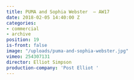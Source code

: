 ```yaml
---
title: PUMA and Sophia Webster  — AW17
date: 2018-02-05 14:40:00 Z
categories:
- commercial
- archive
position: 19
is-front: false
image: "/uploads/puma-and-sophia-webster.jpg"
vimeo: 254307131
director: Elliot Simpson
production-company: 'Post Elliot '
---
```


